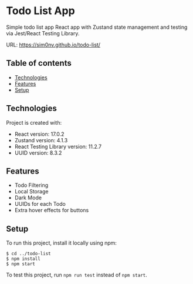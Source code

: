 # Todo List App

Simple todo list app React app with Zustand state management and testing via Jest/React Testing Library.

URL: https://sim0nv.github.io/todo-list/


## Table of contents
* [Technologies](#technologies)
* [Features](#features)
* [Setup](#setup)

## Technologies
Project is created with:
* React version: 17.0.2
* Zustand version: 4.1.3
* React Testing Library version: 11.2.7
* UUID version: 8.3.2
	
## Features
* Todo Filtering
* Local Storage
* Dark Mode
* UUIDs for each Todo
* Extra hover effects for buttons


## Setup
To run this project, install it locally using npm:
```
$ cd ../todo-list
$ npm install
$ npm start
```
To test this project, run ``npm run test`` instead of ``npm start``.
